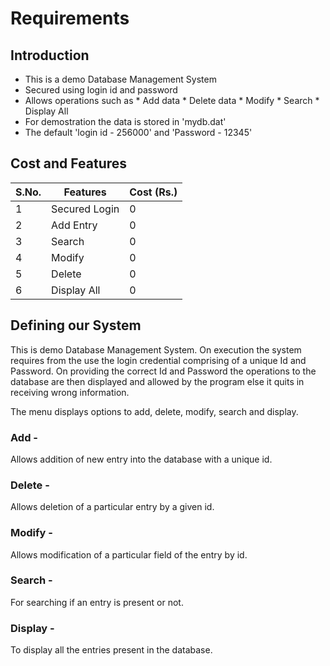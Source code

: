 # Requirements

## Introduction

* This is a demo Database Management System
* Secured using login id and password
* Allows operations such as
        * Add data
        * Delete data
        * Modify
        * Search
        * Display All
* For demostration the data is stored in 'mydb.dat'
* The default 'login id - 256000' and 'Password - 12345'

## Cost and Features

| S.No. | Features | Cost (Rs.) |
| ---   | ---      |  ---       |
| 1 | Secured Login | 0 |
| 2 | Add Entry | 0 |
| 3 | Search | 0 |
| 4 | Modify | 0 |
| 5 | Delete | 0 |
| 6 | Display All | 0 |

## Defining our System

This is demo Database Management System. On execution the system requires from the use the login credential comprising of a unique Id and Password. On providing the correct Id and Password the operations to the database are then displayed and allowed by the program else it quits in receiving wrong information.

The menu displays options to add, delete, modify, search and display.

### Add -
Allows addition of new entry into the database with a unique id.
### Delete -
Allows deletion of a particular entry by a given id.
### Modify -
Allows modification of a particular field of the entry by id.
### Search -
For searching if an entry is present or not.
### Display -
To display all the entries present in the database.
